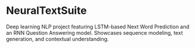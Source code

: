 # NeuralTextSuite
Deep learning NLP project featuring LSTM-based Next Word Prediction and an RNN Question Answering model. Showcases sequence modeling, text generation, and contextual understanding.
